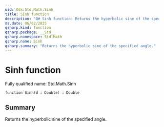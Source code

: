 ```yaml
---
uid: Qdk.Std.Math.Sinh
title: Sinh function
description: "Q# Sinh function: Returns the hyperbolic sine of the specified angle."
ms.date: 06/02/2025
qsharp.kind: function
qsharp.package: __Std__
qsharp.namespace: Std.Math
qsharp.name: Sinh
qsharp.summary: "Returns the hyperbolic sine of the specified angle."
---
```


# Sinh function

Fully qualified name: Std.Math.Sinh

```qsharp
function Sinh(d : Double) : Double
```

## Summary
Returns the hyperbolic sine of the specified angle.
